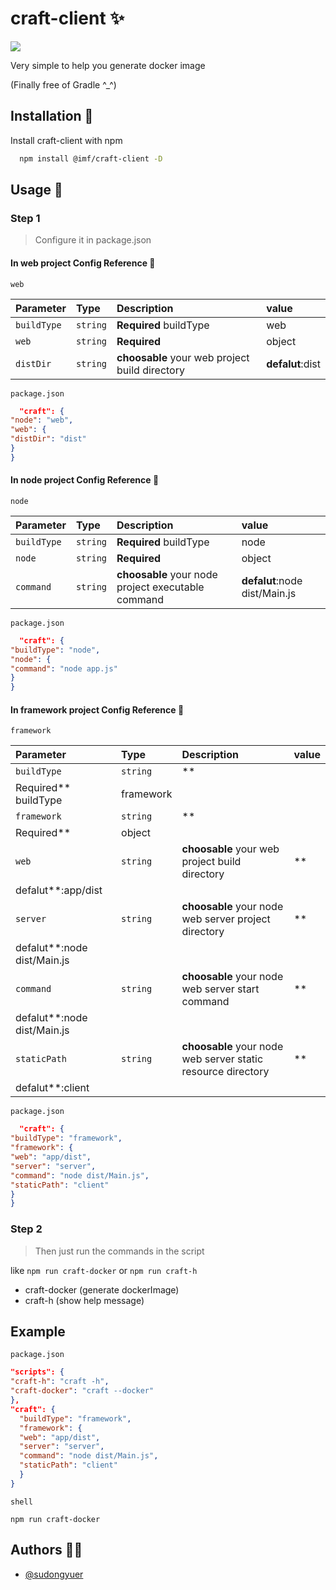 # craft-client ✨

![](https://static01.imgkr.com/temp/0ac8b8268f6b478591479bca5ee3f879.jpg)

Very simple to help you generate docker image

(Finally free of Gradle ^_^)

## Installation 🌝

Install craft-client with npm

```bash
  npm install @imf/craft-client -D
```

## Usage 🍉

### Step 1

> Configure it in package.json

#### In web project Config Reference 🤖

`web`

| Parameter   | Type     | Description                                    | value            |
| :---------- | :------- | :--------------------------------------------- | :--------------- |
| `buildType` | `string` | **Required**  buildType                        | web              |
| `web`       | `string` | **Required**                                   | object           |
| `distDir`   | `string` | **choosable** your web project build directory | **defalut**:dist |

`package.json`

```json
  "craft": {
"node": "web",
"web": {
"distDir": "dist"
}
}

```

#### In node project Config Reference 🤖

`node`

| Parameter   | Type     | Description                                        | value                         |
| :---------- | :------- | :------------------------------------------------- | :---------------------------- |
| `buildType` | `string` | **Required**  buildType                            | node                          |
| `node`      | `string` | **Required**                                       | object                        |
| `command`   | `string` | **choosable** your node project executable command | **defalut**:node dist/Main.js |

`package.json`

```json
  "craft": {
"buildType": "node",
"node": {
"command": "node app.js"
}
}
```

#### In framework project Config Reference 🤖

`framework`

| Parameter    | Type     | Description                                                  | value                         |
| :----------- | :------- | :----------------------------------------------------------- | :---------------------------- |
| `buildType`  | `string` | **
Required**  buildType                                      | framework                     |
| `framework`  | `string` | **
Required**                                                 | object                        |
| `web`        | `string` | **choosable** your web project build directory               | **
defalut**:app/dist          |
| `server`     | `string` | **choosable** your  node web server project directory        | **
defalut**:node dist/Main.js |
| `command`    | `string` | **choosable** your node web server start command             | **
defalut**:node dist/Main.js |
| `staticPath` | `string` | **choosable** your node web server static resource directory | **
defalut**:client            |

`package.json`

```json
  "craft": {
"buildType": "framework",
"framework": {
"web": "app/dist",
"server": "server",
"command": "node dist/Main.js",
"staticPath": "client"
}
}

```

### Step 2

> Then just run the commands in the script

like  `npm run craft-docker` or `npm run craft-h`

- craft-docker (generate dockerImage)
- craft-h (show help message)

## Example

`package.json`

```json
"scripts": {
"craft-h": "craft -h",
"craft-docker": "craft --docker"
},
"craft": {
  "buildType": "framework",
  "framework": {
  "web": "app/dist",
  "server": "server",
  "command": "node dist/Main.js",
  "staticPath": "client"
  }
}
```
`shell`
```shell
npm run craft-docker
```

## Authors 👨‍💻

- [@sudongyuer](https://github.com/sudongyuer)

